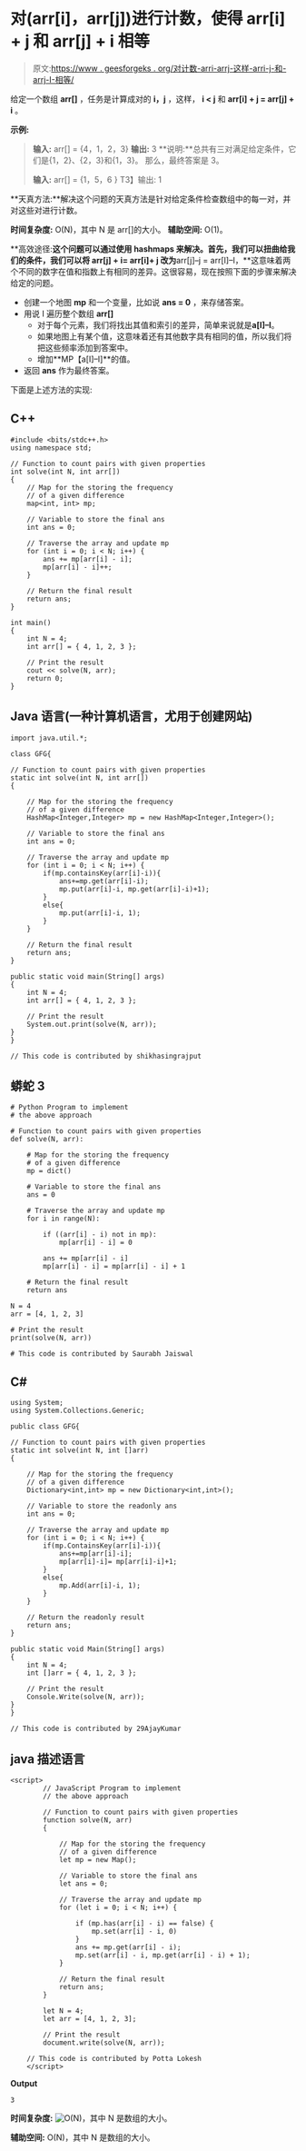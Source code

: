 # 对(arr[i]，arr[j])进行计数，使得 arr[i] + j 和 arr[j] + i 相等

> 原文:[https://www . geesforgeks . org/对计数-arri-arrj-这样-arri-j-和-arrj-I-相等/](https://www.geeksforgeeks.org/count-of-pairs-arri-arrj-such-that-arri-j-and-arrj-i-are-equal/)

给定一个数组 **arr[]** ，任务是计算成对的 **i，j** ，这样， **i < j** 和 **arr[i] + j = arr[j] + i** 。

**示例:**

> **输入:** arr[] = {4，1，2，3}
> **输出:** 3
> **说明:**总共有三对满足给定条件，它们是{1，2}、{2，3}和{1，3}。
> 那么，最终答案是 3。
> 
> **输入:** arr[] = {1，5，6 }
> T3】输出: 1

**天真方法:**解决这个问题的天真方法是针对给定条件检查数组中的每一对，并对这些对进行计数。

**时间复杂度:** O(N)，其中 N 是 arr[]的大小。
**辅助空间:** O(1)。

**高效途径:**这个问题可以通过使用 hashmaps 来解决。首先，我们可以扭曲给我们的条件，我们可以将 **arr[j] + i= arr[i]+ j** 改为**arr[j]–j = arr[I]–I，**这意味着两个不同的数字在值和指数上有相同的差异。这很容易，现在按照下面的步骤来解决给定的问题。

*   创建一个地图 **mp** 和一个变量，比如说 **ans = 0** ，来存储答案。
*   用说 I 遍历整个数组 **arr[]**
    *   对于每个元素，我们将找出其值和索引的差异，简单来说就是**a[I]–I**。
    *   如果地图上有某个值，这意味着还有其他数字具有相同的值，所以我们将把这些频率添加到答案中。
    *   增加**MP【a[I]–I]**的值。
*   返回 **ans** 作为最终答案。

下面是上述方法的实现:

## C++

```
#include <bits/stdc++.h>
using namespace std;

// Function to count pairs with given properties
int solve(int N, int arr[])
{
    // Map for the storing the frequency
    // of a given difference
    map<int, int> mp;

    // Variable to store the final ans
    int ans = 0;

    // Traverse the array and update mp
    for (int i = 0; i < N; i++) {
        ans += mp[arr[i] - i];
        mp[arr[i] - i]++;
    }

    // Return the final result
    return ans;
}

int main()
{
    int N = 4;
    int arr[] = { 4, 1, 2, 3 };

    // Print the result
    cout << solve(N, arr);
    return 0;
}
```

## Java 语言(一种计算机语言，尤用于创建网站)

```
import java.util.*;

class GFG{

// Function to count pairs with given properties
static int solve(int N, int arr[])
{

    // Map for the storing the frequency
    // of a given difference
    HashMap<Integer,Integer> mp = new HashMap<Integer,Integer>();

    // Variable to store the final ans
    int ans = 0;

    // Traverse the array and update mp
    for (int i = 0; i < N; i++) {
        if(mp.containsKey(arr[i]-i)){
            ans+=mp.get(arr[i]-i);
            mp.put(arr[i]-i, mp.get(arr[i]-i)+1);
        }
        else{
            mp.put(arr[i]-i, 1);
        }
    }

    // Return the final result
    return ans;
}

public static void main(String[] args)
{
    int N = 4;
    int arr[] = { 4, 1, 2, 3 };

    // Print the result
    System.out.print(solve(N, arr));
}
}

// This code is contributed by shikhasingrajput
```

## 蟒蛇 3

```
# Python Program to implement
# the above approach

# Function to count pairs with given properties
def solve(N, arr):

    # Map for the storing the frequency
    # of a given difference
    mp = dict()

    # Variable to store the final ans
    ans = 0

    # Traverse the array and update mp
    for i in range(N):

        if ((arr[i] - i) not in mp):
            mp[arr[i] - i] = 0

        ans += mp[arr[i] - i]
        mp[arr[i] - i] = mp[arr[i] - i] + 1

    # Return the final result
    return ans

N = 4
arr = [4, 1, 2, 3]

# Print the result
print(solve(N, arr))

# This code is contributed by Saurabh Jaiswal
```

## C#

```
using System;
using System.Collections.Generic;

public class GFG{

// Function to count pairs with given properties
static int solve(int N, int []arr)
{

    // Map for the storing the frequency
    // of a given difference
    Dictionary<int,int> mp = new Dictionary<int,int>();

    // Variable to store the readonly ans
    int ans = 0;

    // Traverse the array and update mp
    for (int i = 0; i < N; i++) {
        if(mp.ContainsKey(arr[i]-i)){
            ans+=mp[arr[i]-i];
            mp[arr[i]-i]= mp[arr[i]-i]+1;
        }
        else{
            mp.Add(arr[i]-i, 1);
        }
    }

    // Return the readonly result
    return ans;
}

public static void Main(String[] args)
{
    int N = 4;
    int []arr = { 4, 1, 2, 3 };

    // Print the result
    Console.Write(solve(N, arr));
}
}

// This code is contributed by 29AjayKumar
```

## java 描述语言

```
<script>
        // JavaScript Program to implement
        // the above approach

        // Function to count pairs with given properties
        function solve(N, arr)
        {

            // Map for the storing the frequency
            // of a given difference
            let mp = new Map();

            // Variable to store the final ans
            let ans = 0;

            // Traverse the array and update mp
            for (let i = 0; i < N; i++) {

                if (mp.has(arr[i] - i) == false) {
                    mp.set(arr[i] - i, 0)
                }
                ans += mp.get(arr[i] - i);
                mp.set(arr[i] - i, mp.get(arr[i] - i) + 1);
            }

            // Return the final result
            return ans;
        }

        let N = 4;
        let arr = [4, 1, 2, 3];

        // Print the result
        document.write(solve(N, arr));

    // This code is contributed by Potta Lokesh
    </script>
```

**Output**

```
3
```

**时间复杂度:** ![O(N)          ](img/e1bf409fd0abdb6d36cc96c519a4f7cc.png "Rendered by QuickLaTeX.com")，其中 N 是数组的大小。

**辅助空间:** O(N)，其中 N 是数组的大小。